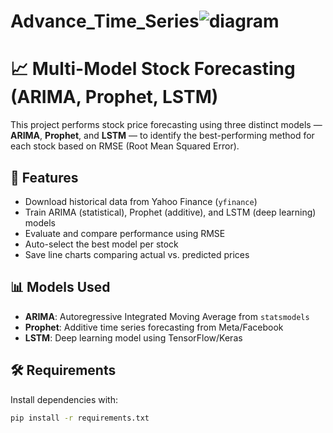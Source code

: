 # Advance_Time_Series![diagram](https://github.com/user-attachments/assets/47d5d95c-f83a-4b3b-995f-2247bdf00311)
# 📈 Multi-Model Stock Forecasting (ARIMA, Prophet, LSTM)

This project performs stock price forecasting using three distinct models — **ARIMA**, **Prophet**, and **LSTM** — to identify the best-performing method for each stock based on RMSE (Root Mean Squared Error).

## 🚀 Features

- Download historical data from Yahoo Finance (`yfinance`)
- Train ARIMA (statistical), Prophet (additive), and LSTM (deep learning) models
- Evaluate and compare performance using RMSE
- Auto-select the best model per stock
- Save line charts comparing actual vs. predicted prices

## 📊 Models Used

- **ARIMA**: Autoregressive Integrated Moving Average from `statsmodels`
- **Prophet**: Additive time series forecasting from Meta/Facebook
- **LSTM**: Deep learning model using TensorFlow/Keras

## 🛠️ Requirements

Install dependencies with:

```bash
pip install -r requirements.txt
